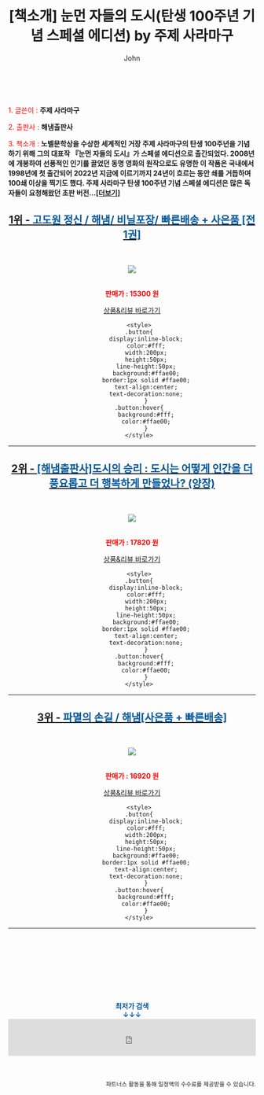 ﻿---
layout: post
title:  "[책소개] 눈먼 자들의 도시(탄생 100주년 기념 스페셜 에디션) by 주제 사라마구"
author: John
categories: [ 도서 ]
tags: [  ]
image: https://search1.kakaocdn.net/thumb/R120x174.q85/?fname=http%3A%2F%2Ft1.daumcdn.net%2Flbook%2Fimage%2F1020120%3Ftimestamp%3D20221231194834 
description: "[책소개] 눈먼 자들의 도시(탄생 100주년 기념 스페셜 에디션) by 주제 사라마구"
toc: true
toc_sticky: true
---

<br>
<p>
<font color='#ff0000'>1. 글쓴이 : </font><b>주제 사라마구</b>
<p>
<font color='#ff0000'>2. 출판사 : </font><b>해냄출판사</b>
<p>
<font color='#ff0000'>3. 책소개 : </font><b>노벨문학상을 수상한 세계적인 거장 주제 사라마구의 탄생 100주년을 기념하기 위해 그의 대표작 『눈먼 자들의 도시』가 스페셜 에디션으로 출간되었다. 2008년에 개봉하여 선풍적인 인기를 끌었던 동명 영화의 원작으로도 유명한 이 작품은 국내에서 1998년에 첫 출간되어 2022년 지금에 이르기까지 24년이 흐르는 동안 쇄를 거듭하며 100쇄 이상을 찍기도 했다. 주제 사라마구 탄생 100주년 기념 스페셜 에디션은 많은 독자들이 요청해왔던 초판 버전...<a href="https://link.coupang.com/re/AFFSDP?lptag=AF7307611&pageKey=7149154157&itemId=17970039964&vendorItemId=85127288592&traceid=V0-153-6d01b7a31756dc9c&requestid=20230305110717578192860&token=31850B%7CGM" target="_blank">[더보기]</a></b>
<p>
    
<center><h2><a href="https://link.coupang.com/re/AFFSDP?lptag=AF7307611&pageKey=7149154157&itemId=17970039964&vendorItemId=85127288592&traceid=V0-153-6d01b7a31756dc9c&requestid=20230305110717578192860&token=31850B%7CGM" target="_blank"><b>1위 - <font color='#01579B'>고도원 정신 / 해냄/ 비닐포장/ 빠른배송 + 사은품 [전1권]</font></b></a></h2><br>

<a href="https://link.coupang.com/re/AFFSDP?lptag=AF7307611&pageKey=7149154157&itemId=17970039964&vendorItemId=85127288592&traceid=V0-153-6d01b7a31756dc9c&requestid=20230305110717578192860&token=31850B%7CGM" target="_blank"><img src="https://static.coupangcdn.com/image/vendor_inventory/9c9d/def3f26ffabcce081e33a801e4beacda178989dbc0cf011c83940bd9c6c2.jpg"></a><br><br>

<b><font color='#ff0000'>판매가 : 15300 원</font></b><br>

<a href="https://link.coupang.com/re/AFFSDP?lptag=AF7307611&pageKey=7149154157&itemId=17970039964&vendorItemId=85127288592&traceid=V0-153-6d01b7a31756dc9c&requestid=20230305110717578192860&token=31850B%7CGM" target="_blank" class="button">상품&리뷰 바로가기</a><p>

        <style>
        .button{
            display:inline-block;
            color:#fff;
            width:200px;
            height:50px;
            line-height:50px;
            background:#ffae00;
            border:1px solid #ffae00;
            text-align:center;
            text-decoration:none;
            }
        .button:hover{
            background:#fff;
            color:#ffae00;
            }
        </style>

<hr>

<center><h2><a href="https://link.coupang.com/re/AFFSDP?lptag=AF7307611&pageKey=4874330157&itemId=6339149660&vendorItemId=73634509139&traceid=V0-153-0325c1876d7de066&requestid=20230305110717578192860&token=31850B%7CGM" target="_blank"><b>2위 - <font color='#01579B'>[해냄출판사]도시의 승리 : 도시는 어떻게 인간을 더 풍요롭고 더 행복하게 만들었나? (양장)</font></b></a></h2><br>

<a href="https://link.coupang.com/re/AFFSDP?lptag=AF7307611&pageKey=4874330157&itemId=6339149660&vendorItemId=73634509139&traceid=V0-153-0325c1876d7de066&requestid=20230305110717578192860&token=31850B%7CGM" target="_blank"><img src="https://static.coupangcdn.com/image/retail-product-api/A00077021/46589912/51082190/main/9788965743293_L.jpg"></a><br><br>

<b><font color='#ff0000'>판매가 : 17820 원</font></b><br>

<a href="https://link.coupang.com/re/AFFSDP?lptag=AF7307611&pageKey=4874330157&itemId=6339149660&vendorItemId=73634509139&traceid=V0-153-0325c1876d7de066&requestid=20230305110717578192860&token=31850B%7CGM" target="_blank" class="button">상품&리뷰 바로가기</a><p>

        <style>
        .button{
            display:inline-block;
            color:#fff;
            width:200px;
            height:50px;
            line-height:50px;
            background:#ffae00;
            border:1px solid #ffae00;
            text-align:center;
            text-decoration:none;
            }
        .button:hover{
            background:#fff;
            color:#ffae00;
            }
        </style>

<hr>

<center><h2><a href="https://link.coupang.com/re/AFFSDP?lptag=AF7307611&pageKey=6801758660&itemId=16058156978&vendorItemId=83276125536&traceid=V0-153-f2297e401a513563&requestid=20230305110717578192860&token=31850B%7CGM" target="_blank"><b>3위 - <font color='#01579B'>파멸의 손길 / 해냄[사은품 + 빠른배송]</font></b></a></h2><br>

<a href="https://link.coupang.com/re/AFFSDP?lptag=AF7307611&pageKey=6801758660&itemId=16058156978&vendorItemId=83276125536&traceid=V0-153-f2297e401a513563&requestid=20230305110717578192860&token=31850B%7CGM" target="_blank"><img src="https://static.coupangcdn.com/image/vendor_inventory/e0a6/34a89aefed50ae5d4214bdcd26048f1a13b26cc77d4c0aebf2d73d9e7815.jpg"></a><br><br>

<b><font color='#ff0000'>판매가 : 16920 원</font></b><br>

<a href="https://link.coupang.com/re/AFFSDP?lptag=AF7307611&pageKey=6801758660&itemId=16058156978&vendorItemId=83276125536&traceid=V0-153-f2297e401a513563&requestid=20230305110717578192860&token=31850B%7CGM" target="_blank" class="button">상품&리뷰 바로가기</a><p>

        <style>
        .button{
            display:inline-block;
            color:#fff;
            width:200px;
            height:50px;
            line-height:50px;
            background:#ffae00;
            border:1px solid #ffae00;
            text-align:center;
            text-decoration:none;
            }
        .button:hover{
            background:#fff;
            color:#ffae00;
            }
        </style>

<hr>

<br><br><br><br><br><br><br>
<center><b><font color='#01579B' size='medium'>최저가 검색<br>
↓↓↓</font></b></center>
<center><iframe src="https://coupa.ng/b1Tbjx" width="100%" height="75" frameborder="0" scrolling="no" referrerpolicy="unsafe-url"></iframe></center>
<br><br>
<p>
<small>
    <div align="right">파트너스 활동을 통해 일정액의 수수료를 제공받을 수 있습니다.</div>
</small>
</p>
